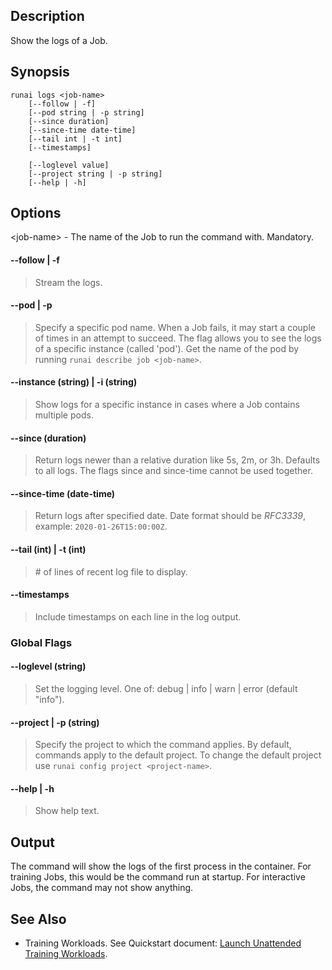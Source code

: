 ## Description

Show the logs of a Job.

## Synopsis

``` shell
runai logs <job-name> 
    [--follow | -f] 
    [--pod string | -p string] 
    [--since duration] 
    [--since-time date-time] 
    [--tail int | -t int] 
    [--timestamps]  
    
    [--loglevel value] 
    [--project string | -p string] 
    [--help | -h]
```

## Options

<job-name\> - The name of the Job to run the command with. Mandatory.


#### --follow | -f
>  Stream the logs.

#### --pod | -p
>  Specify a specific pod name. When a Job fails, it may start a couple of times in an attempt to succeed. The flag allows you to see the logs of a specific instance (called 'pod'). Get the name of the pod by running `runai describe job <job-name>`.

#### --instance (string) | -i (string)
>  Show logs for a specific instance in cases where a Job contains multiple pods.

#### --since (duration)
>  Return logs newer than a relative duration like 5s, 2m, or 3h. Defaults to all logs. The flags since and since-time cannot be used together.

#### --since-time (date-time)
>  Return logs after specified date. Date format should be _RFC3339_, example: `2020-01-26T15:00:00Z`.

#### --tail (int) | -t (int)
>  \# of lines of recent log file to display.

#### --timestamps
>  Include timestamps on each line in the log output.

### Global Flags

#### --loglevel (string)
>  Set the logging level. One of: debug | info | warn | error (default "info").

#### --project | -p (string)
>  Specify the project to which the command applies. By default, commands apply to the default project. To change the default project use ``runai config project <project-name>``.

#### --help | -h
>  Show help text.

## Output

The command will show the logs of the first process in the container. For training Jobs, this would be the command run at startup. For interactive Jobs, the command may not show anything.

## See Also

*   Training Workloads. See Quickstart document:  [Launch Unattended Training Workloads](../walkthroughs/walkthrough-train.md).

